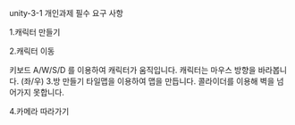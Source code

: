 unity-3-1 개인과제
필수 요구 사항

1.캐릭터 만들기

2.캐릭터 이동

키보드 A/W/S/D 를 이용하여 캐릭터가 움직입니다.
캐릭터는 마우스 방향을 바라봅니다. (좌/우)
3.방 만들기
타일맵을 이용하여 맵을 만듭니다.
콜라이더를 이용해 벽을 넘어가지 못합니다.

4.카메라 따라가기
 
